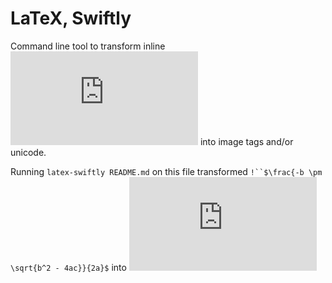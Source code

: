 # LaTeX, Swiftly

Command line tool to transform inline ![LaTeX](http://www.sciweavers.org/tex2img.php?eq=LaTeX&bc=Transparent&fc=Black&im=png&fs=12&ff=arev&edit=0 "LaTeX") into image tags and/or unicode.

Running `latex-swiftly README.md` on this file transformed `!``$\frac{-b \pm \sqrt{b^2 - 4ac}}{2a}$` into ![\frac{-b \pm \sqrt{b^2 - 4ac}}{2a}](http://www.sciweavers.org/tex2img.php?eq=%5Cfrac%7B-b%20%5Cpm%20%5Csqrt%7Bb%5E2%20-%204ac%7D%7D%7B2a%7D&bc=Transparent&fc=Black&im=png&fs=12&ff=arev&edit=0 "\frac{-b \pm \sqrt{b^2 - 4ac}}{2a}")

